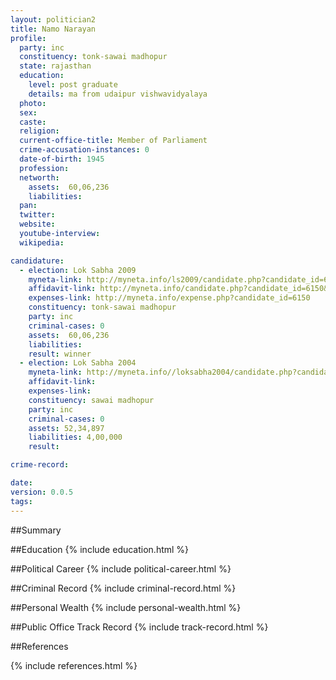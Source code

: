 ```yaml
---
layout: politician2
title: Namo Narayan
profile: 
  party: inc
  constituency: tonk-sawai madhopur
  state: rajasthan
  education: 
    level: post graduate
    details: ma from udaipur vishwavidyalaya
  photo: 
  sex: 
  caste: 
  religion: 
  current-office-title: Member of Parliament
  crime-accusation-instances: 0
  date-of-birth: 1945
  profession: 
  networth: 
    assets:  60,06,236
    liabilities: 
  pan: 
  twitter: 
  website: 
  youtube-interview: 
  wikipedia: 

candidature: 
  - election: Lok Sabha 2009
    myneta-link: http://myneta.info/ls2009/candidate.php?candidate_id=6150
    affidavit-link: http://myneta.info/candidate.php?candidate_id=6150&scan=original
    expenses-link: http://myneta.info/expense.php?candidate_id=6150
    constituency: tonk-sawai madhopur 
    party: inc
    criminal-cases: 0
    assets:  60,06,236
    liabilities: 
    result: winner 
  - election: Lok Sabha 2004
    myneta-link: http://myneta.info//loksabha2004/candidate.php?candidate_id=3282
    affidavit-link: 
    expenses-link: 
    constituency: sawai madhopur 
    party: inc
    criminal-cases: 0
    assets: 52,34,897
    liabilities: 4,00,000
    result:  

crime-record: 

date: 
version: 0.0.5
tags: 
---
```

##Summary


##Education
{% include education.html %}


##Political Career
{% include political-career.html %}


##Criminal Record
{% include criminal-record.html %}


##Personal Wealth
{% include personal-wealth.html %}


##Public Office Track Record
{% include track-record.html %}


##References


{% include references.html %}